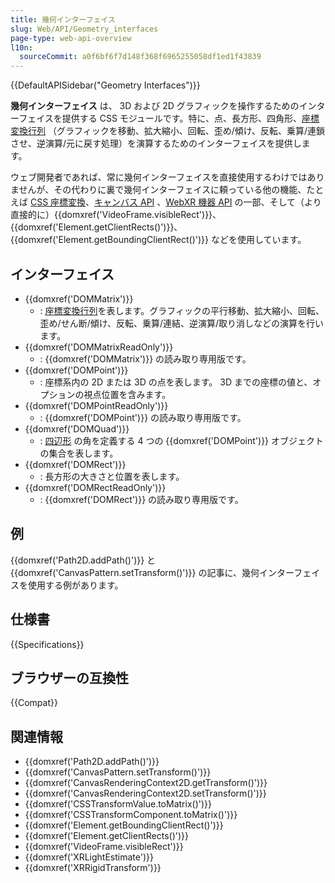 ```yaml
---
title: 幾何インターフェイス
slug: Web/API/Geometry_interfaces
page-type: web-api-overview
l10n:
  sourceCommit: a0f6bf6f7d148f368f6965255058df1ed1f43839
---
```


{{DefaultAPISidebar("Geometry Interfaces")}}

**幾何インターフェイス** は、 3D および 2D グラフィックを操作するためのインターフェイスを提供する CSS モジュールです。特に、点、長方形、四角形、[座標変換行列](/ja/docs/Web/API/WebGL_API/Matrix_math_for_the_web#変換行列) （グラフィックを移動、拡大縮小、回転、歪め/傾け、反転、乗算/連鎖させ、逆演算/元に戻す処理）を演算するためのインターフェイスを提供します。

ウェブ開発者であれば、常に幾何インターフェイスを直接使用するわけではありませんが、その代わりに裏で幾何インターフェイスに頼っている他の機能、たとえば [CSS 座標変換](/ja/docs/Web/CSS/CSS_transforms)、[キャンバス API](/ja/docs/Web/API/Canvas_API) 、[WebXR 機器 API](/ja/docs/Web/API/WebXR_Device_API) の一部、そして（より直接的に）{{domxref('VideoFrame.visibleRect')}}、{{domxref('Element.getClientRects()')}}、{{domxref('Element.getBoundingClientRect()')}} などを使用しています。

## インターフェイス

- {{domxref('DOMMatrix')}}
  - : [座標変換行列](/ja/docs/Web/API/WebGL_API/Matrix_math_for_the_web#変換行列)を表します。グラフィックの平行移動、拡大縮小、回転、歪め/せん断/傾け、反転、乗算/連結、逆演算/取り消しなどの演算を行います。
- {{domxref('DOMMatrixReadOnly')}}
  - : {{domxref('DOMMatrix')}} の読み取り専用版です。
- {{domxref('DOMPoint')}}
  - : 座標系内の 2D または 3D の点を表します。 3D までの座標の値と、オプションの視点位置を含みます。
- {{domxref('DOMPointReadOnly')}}
  - : {{domxref('DOMPoint')}} の読み取り専用版です。
- {{domxref('DOMQuad')}}
  - : [四辺形](https://ja.wikipedia.org/wiki/四角形) の角を定義する 4 つの {{domxref('DOMPoint')}} オブジェクトの集合を表します。
- {{domxref('DOMRect')}}
  - : 長方形の大きさと位置を表します。
- {{domxref('DOMRectReadOnly')}}
  - : {{domxref('DOMRect')}} の読み取り専用版です。

## 例

{{domxref('Path2D.addPath()')}} と {{domxref('CanvasPattern.setTransform()')}} の記事に、幾何インターフェイスを使用する例があります。

## 仕様書

{{Specifications}}

## ブラウザーの互換性

{{Compat}}

## 関連情報

- {{domxref('Path2D.addPath()')}}
- {{domxref('CanvasPattern.setTransform()')}}
- {{domxref('CanvasRenderingContext2D.getTransform()')}}
- {{domxref('CanvasRenderingContext2D.setTransform()')}}
- {{domxref('CSSTransformValue.toMatrix()')}}
- {{domxref('CSSTransformComponent.toMatrix()')}}
- {{domxref('Element.getBoundingClientRect()')}}
- {{domxref('Element.getClientRects()')}}
- {{domxref('VideoFrame.visibleRect')}}
- {{domxref('XRLightEstimate')}}
- {{domxref('XRRigidTransform')}}
